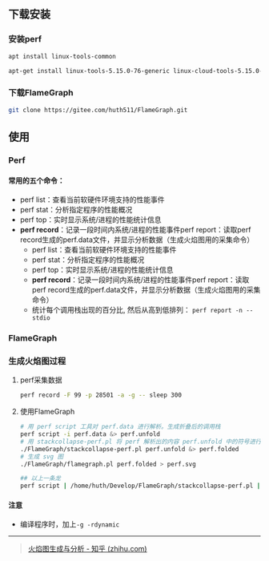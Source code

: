 ## 下载安装

### 安装perf

```sh
apt install linux-tools-common

apt-get install linux-tools-5.15.0-76-generic linux-cloud-tools-5.15.0-76-generic linux-tools-generic linux-cloud-tools-generic
```

### 下载FlameGraph

```sh
git clone https://gitee.com/huth511/FlameGraph.git
```

## 使用

### Perf

#### 常用的五个命令：

- perf list：查看当前软硬件环境支持的性能事件
- perf stat：分析指定程序的性能概况
- perf top：实时显示系统/进程的性能统计信息
- **perf record**：记录一段时间内系统/进程的性能事件perf report：读取perf record生成的perf.data文件，并显示分析数据（生成火焰图用的采集命令）
  - perf list：查看当前软硬件环境支持的性能事件
  - perf stat：分析指定程序的性能概况
  - perf top：实时显示系统/进程的性能统计信息
  - **perf record**：记录一段时间内系统/进程的性能事件perf report：读取perf record生成的perf.data文件，并显示分析数据（生成火焰图用的采集命令）
  - 统计每个调用栈出现的百分比, 然后从高到低排列：
    `perf report -n --stdio`

### FlameGraph

### 生成火焰图过程

1. perf采集数据

   ```sh
   perf record -F 99 -p 28501 -a -g -- sleep 300
   ```

2. 使用FlameGraph

   ```sh
   # 用 perf script 工具对 perf.data 进行解析。生成折叠后的调用栈
   perf script -i perf.data &> perf.unfold
   # 用 stackcollapse-perf.pl 将 perf 解析出的内容 perf.unfold 中的符号进行折叠
   ./FlameGraph/stackcollapse-perf.pl perf.unfold &> perf.folded
   # 生成 svg 图
   ./FlameGraph/flamegraph.pl perf.folded > perf.svg
   
   ## 以上一条龙
   perf script | /home/huth/Develop/FlameGraph/stackcollapse-perf.pl | /home/huth/Develop/FlameGraph/flamegraph.pl > perf.svg
   ```

#### 注意

- 编译程序时，加上`-g -rdynamic`

---

> [火焰图生成与分析 - 知乎 (zhihu.com)](https://zhuanlan.zhihu.com/p/402188023)
